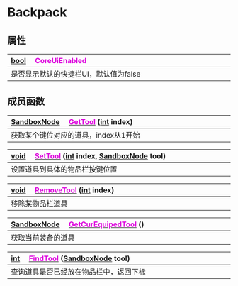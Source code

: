 # Backpack

## 属性

|<div style="width:700px">[bool](/Api/DataType/Bool.md) &emsp;<font color="dd00dd">CoreUiEnabled</font></div>|
|:---|
|是否显示默认的快捷栏UI，默认值为false|

## 成员函数

|<div style="width:700px">[SandboxNode](/Api/Classes/Base/SandboxNode.md) &emsp;[<font color="dd00dd">GetTool</font>](/Api/Classes/GamePlay/Backpack_F/GetTool.md) ([int](/Api/DataType/Number.md) index)</div>|
|:---|
|获取某个键位对应的道具，index从1开始|

|<div style="width:700px">[void](/Api/DataType/Void.md) &emsp;[<font color="dd00dd">SetTool</font>](/Api/Classes/GamePlay/Backpack_F/SetTool.md) ([int](/Api/DataType/Number.md) index, [SandboxNode](/Api/Classes/Base/SandboxNode.md) tool)</div>|
|:---|
|设置道具到具体的物品栏按键位置|

|<div style="width:700px">[void](/Api/DataType/Void.md) &emsp;[<font color="dd00dd">RemoveTool</font>](/Api/Classes/GamePlay/Backpack_F/RemoveTool.md) ([int](/Api/DataType/Number.md) index)</div>|
|:---|
|移除某物品栏道具|

|<div style="width:700px">[SandboxNode](/Api/Classes/Base/SandboxNode.md) &emsp;[<font color="dd00dd">GetCurEquipedTool</font>](/Api/Classes/GamePlay/Backpack_F/GetCurEquipedTool.md) ()</div>|
|:---|
|获取当前装备的道具|

|<div style="width:700px">[int](/Api/DataType/Number.md) &emsp;[<font color="dd00dd">FindTool</font>](/Api/Classes/GamePlay/Backpack_F/FindTool.md) ([SandboxNode](/Api/Classes/Base/SandboxNode.md) tool)</div>|
|:---|
|查询道具是否已经放在物品栏中，返回下标|


